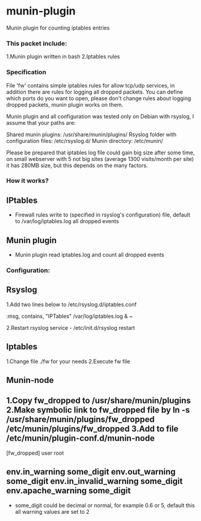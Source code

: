 munin-plugin
============

Munin plugin for counting iptables entries

### This packet include:

1.Munin plugin written in bash
2.Iptables rules

### Specification
File 'fw' contains simple iptables rules for allow tcp/udp services, in addition there are rules for logging all dropped packets.
You can define which ports do you want to open, please don't change rules about logging dropped packets, munin plugin works on them.

Munin plugin and all configuration was tested only on Debian with rsyslog, I assume that your paths are:

Shared munin plugins: /usr/share/munin/plugins/
Rsyslog folder with configuration files: /etc/rsyslog.d/
Munin directory: /etc/munin/

Please be prepared that iptables log file could gain big size after some time, on small webserver with 5 not big sites (average 1300 visits/month per site) it has 280MB size, but this depends on the many factors.


### How it works?

## IPtables
- Firewall rules write to (specified in rsyslog's configuration) file, default to /var/log/iptables.log all dropped events

## Munin plugin
- Munin plugin read iptables.log and count all dropped events

### Configuration:

## Rsyslog
1.Add two lines below to /etc/rsyslog.d/iptables.conf

:msg, contains, "IPTables" /var/log/iptables.log
& ~

2.Restart rsyslog service - /etc/init.d/rsyslog restart

## Iptables
1.Change file ./fw for your needs
2.Execute fw file

## Munin-node
1.Copy fw_dropped to /usr/share/munin/plugins
2.Make symbolic link to fw_dropped file by ln -s /usr/share/munin/plugins/fw_dropped /etc/munin/plugins/fw_dropped
3.Add to file /etc/munin/plugin-conf.d/munin-node
 ------
[fw_dropped]
user root

env.in_warning some_digit
env.out_warning some_digit
env.in_invalid_warning some_digit
env.apache_warning some_digit
--------

* some_digit could be decimal or normal, for example 0.6 or 5, default this all warning values are set to 2











